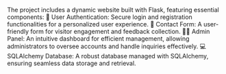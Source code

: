 The project includes a dynamic website built with Flask, featuring essential components:
🔐 User Authentication: Secure login and registration functionalities for a personalized user experience.
📝 Contact Form: A user-friendly form for visitor engagement and feedback collection.
👨‍💼 Admin Panel: An intuitive dashboard for efficient management, allowing administrators to oversee accounts and handle inquiries effectively.
💻 SQLAlchemy Database: A robust database managed with SQLAlchemy, ensuring seamless data storage and retrieval.

